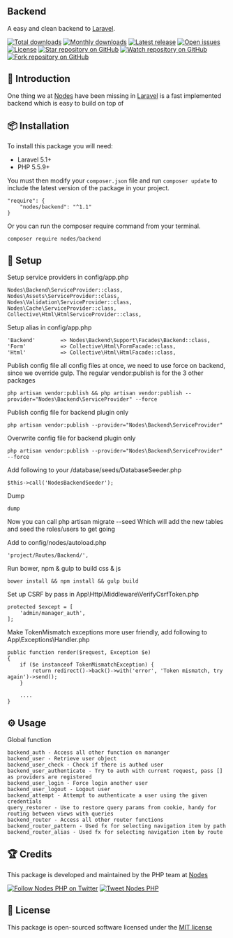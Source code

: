 ## Backend

A easy and clean backend to [Laravel](http://laravel.com/docs).

[![Total downloads](https://img.shields.io/packagist/dt/nodes/backend.svg)](https://packagist.org/packages/nodes/backend)
[![Monthly downloads](https://img.shields.io/packagist/dm/nodes/backend.svg)](https://packagist.org/packages/nodes/backend)
[![Latest release](https://img.shields.io/packagist/v/nodes/backend.svg)](https://packagist.org/packages/nodes/backend)
[![Open issues](https://img.shields.io/github/issues/nodes-php/backend.svg)](https://github.com/nodes-php/backend/issues)
[![License](https://img.shields.io/packagist/l/nodes/backend.svg)](https://packagist.org/packages/nodes/backend)
[![Star repository on GitHub](https://img.shields.io/github/stars/nodes-php/backend.svg?style=social&label=Star)](https://github.com/nodes-php/backend/stargazers)
[![Watch repository on GitHub](https://img.shields.io/github/watchers/nodes-php/backend.svg?style=social&label=Watch)](https://github.com/nodes-php/backend/watchers)
[![Fork repository on GitHub](https://img.shields.io/github/forks/nodes-php/backend.svg?style=social&label=Fork)](https://github.com/nodes-php/backend/network)

## 📝 Introduction
One thing we at [Nodes](http://nodesagency.com) have been missing in [Laravel](http://laravel.com/docs) is a fast implemented backend which is easy to build on top of

## 📦 Installation

To install this package you will need:

* Laravel 5.1+
* PHP 5.5.9+

You must then modify your `composer.json` file and run `composer update` to include the latest version of the package in your project.

```
"require": {
    "nodes/backend": "^1.1"
}
```

Or you can run the composer require command from your terminal.

```
composer require nodes/backend
```
## 🔧 Setup

Setup service providers in config/app.php

```
Nodes\Backend\ServiceProvider::class,
Nodes\Assets\ServiceProvider::class,
Nodes\Validation\ServiceProvider::class,
Nodes\Cache\ServiceProvider::class,
Collective\Html\HtmlServiceProvider::class,
```

Setup alias in config/app.php

```
'Backend'        => Nodes\Backend\Support\Facades\Backend::class,
'Form'           => Collective\Html\FormFacade::class,
'Html'           => Collective\Html\HtmlFacade::class,
```

Publish config file all config files at once, we need to use force on backend, since we override gulp. The regular vendor:publish is for the 3 other packages
```
php artisan vendor:publish && php artisan vendor:publish --provider="Nodes\Backend\ServiceProvider" --force
```

Publish config file for backend plugin only
```
php artisan vendor:publish --provider="Nodes\Backend\ServiceProvider"
```

Overwrite config file for backend plugin only
```
php artisan vendor:publish --provider="Nodes\Backend\ServiceProvider" --force
```

Add following to your /database/seeds/DatabaseSeeder.php
```
$this->call('NodesBackendSeeder');
```

Dump 
```
dump
```

Now you can call php artisan migrate --seed
Which will add the new tables and seed the roles/users to get going

Add to config/nodes/autoload.php
```
'project/Routes/Backend/',
```

Run bower, npm & gulp to build css & js
```
bower install && npm install && gulp build
```

Set up CSRF by pass in App\Http\Middleware\VerifyCsrfToken.php

```
protected $except = [
    'admin/manager_auth',
];
```

Make TokenMismatch exceptions more user friendly, add following to App\Exceptions\Handler.php

```
public function render($request, Exception $e)
{
    if ($e instanceof TokenMismatchException) {
        return redirect()->back()->with('error', 'Token mismatch, try again')->send();
    }
    
    ....
}
```

## ⚙ Usage

Global function
```
backend_auth - Access all other function on mananger
backend_user - Retrieve user object
backend_user_check - Check if there is authed user
backend_user_authenticate - Try to auth with current request, pass [] as providers are registered
backend_user_login - Force login another user
backend_user_logout - Logout user
backend_attempt - Attempt to authenticate a user using the given credentials
query_restorer - Use to restore query params from cookie, handy for routing between views with queries
backend_router - Access all other router functions
backend_router_pattern - Used fx for selecting navigation item by path 
backend_router_alias - Used fx for selecting navigation item by route
```

## 🏆 Credits

This package is developed and maintained by the PHP team at [Nodes](http://nodesagency.com)

[![Follow Nodes PHP on Twitter](https://img.shields.io/twitter/follow/nodesphp.svg?style=social)](https://twitter.com/nodesphp) [![Tweet Nodes PHP](https://img.shields.io/twitter/url/http/nodesphp.svg?style=social)](https://twitter.com/nodesphp)

## 📄 License

This package is open-sourced software licensed under the [MIT license](http://opensource.org/licenses/MIT)
